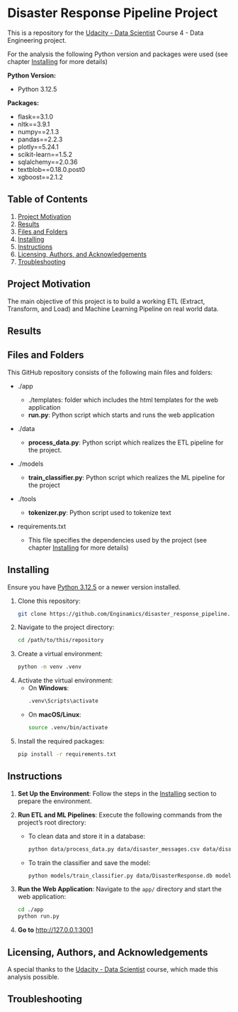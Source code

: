# Disaster Response Pipeline Project

This is a repository for the [Udacity - Data Scientist](https://www.udacity.com/course/data-scientist-nanodegree--nd025) Course 4 - Data Engineering project.

For the analysis the following Python version and packages were used (see chapter [Installing](#installing) for more details) 

**Python Version:**   
- Python 3.12.5

**Packages:**   
- flask==3.1.0   
- nltk==3.9.1   
- numpy==2.1.3   
- pandas==2.2.3   
- plotly==5.24.1   
- scikit-learn==1.5.2   
- sqlalchemy==2.0.36   
- textblob==0.18.0.post0   
- xgboost==2.1.2   

## Table of Contents

1. [Project Motivation](#project-motivation)
2. [Results](#results)
3. [Files and Folders](#files-and-folders)
4. [Installing](#installing)
5. [Instructions](#instructions)
6. [Licensing, Authors, and Acknowledgements](#licensing-authors-and-acknowledgements)
7. [Troubleshooting](#troubleshooting)

## Project Motivation

The main objective of this project is to build a working ETL (Extract, Transform, and Load) and Machine Learning Pipeline on real world data.

## Results

## Files and Folders

This GitHub repository consists of the following main files and folders:

- ./app
    - ./templates: folder which includes the html templates for the web application   
    - **run.py**: Python script which starts and runs the web application

- ./data
    - **process_data.py**: Python script which realizes the ETL pipeline for the project. 

- ./models
    - **train_classifier.py**: Python script which realizes the ML pipeline for the project

- ./tools
    - **tokenizer.py**: Python script used to tokenize text

- requirements.txt   
    - This file specifies the dependencies used by the project (see chapter [Installing](#installing) for more details) 

## Installing

Ensure you have [Python 3.12.5](https://www.python.org/downloads/release/python-3125/) or a newer version installed.

1. Clone this repository:
    ```bash
    git clone https://github.com/Enginamics/disaster_response_pipeline.git
    ```
2. Navigate to the project directory:
    ```bash
    cd /path/to/this/repository
    ```
3. Create a virtual environment:
    ```bash
    python -m venv .venv
    ```
4. Activate the virtual environment:
    - On **Windows**:
        ```bash
        .venv\Scripts\activate
        ```
    - On **macOS/Linux**:
        ```bash
        source .venv/bin/activate
        ```
5. Install the required packages:
    ```bash
    pip install -r requirements.txt
    ```

## Instructions

1. **Set Up the Environment**:
   Follow the steps in the [Installing](#installing) section to prepare the environment.

2. **Run ETL and ML Pipelines**:
   Execute the following commands from the project’s root directory:
   - To clean data and store it in a database:
     ```bash
     python data/process_data.py data/disaster_messages.csv data/disaster_categories.csv data/DisasterResponse.db
     ```
   - To train the classifier and save the model:
     ```bash
     python models/train_classifier.py data/DisasterResponse.db models/classifier.pkl
     ```

3. **Run the Web Application**:
   Navigate to the `app/` directory and start the web application:
   ```bash
   cd ./app
   python run.py
   ```

4. **Go to** http://127.0.0.1:3001

## Licensing, Authors, and Acknowledgements

A special thanks to the [Udacity - Data Scientist](https://www.udacity.com/course/data-scientist-nanodegree--nd025) course, which made this analysis possible.

## Troubleshooting

